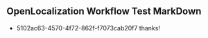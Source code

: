 ## OpenLocalization Workflow Test MarkDown
* 5102ac63-4570-4f72-862f-f7073cab20f7 
thanks!<!--HONumber=Mar16_HO2-->
